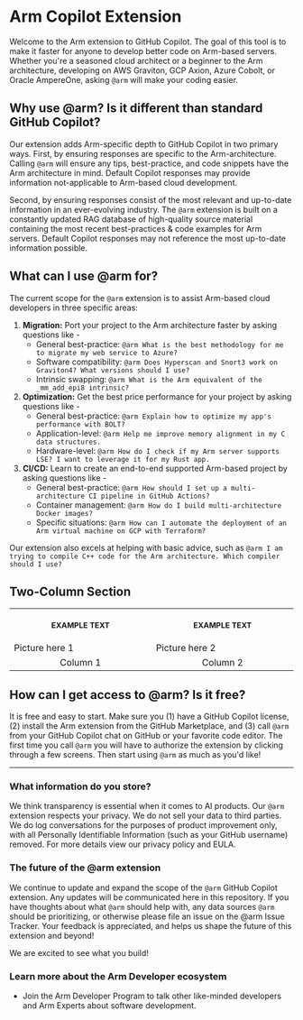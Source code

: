 # Arm Copilot Extension

Welcome to the Arm extension to GitHub Copilot. The goal of this tool is to make it faster for anyone to develop better code on Arm-based servers. Whether you're a seasoned cloud architect or a beginner to the Arm architecture, developing on AWS Graviton, GCP Axion, Azure Cobolt, or Oracle AmpereOne, asking `@arm` will make your coding easier.

## Why use @arm? Is it different than standard GitHub Copilot?
Our extension adds Arm-specific depth to GitHub Copilot in two primary ways. First, by ensuring responses are specific to the Arm-architecture. Calling `@arm` will ensure any tips, best-practice, and code snippets have the Arm architecture in mind. Default Copilot responses may provide information not-applicable to Arm-based cloud development.

Second, by ensuring responses consist of the most relevant and up-to-date information in an ever-evolving industry. The `@arm` extension is built on a constantly updated RAG database of high-quality source material containing the most recent best-practices & code examples for Arm servers. Default Copilot responses may not reference the most up-to-date information possible.

  
## What can I use @arm for?
The current scope for the `@arm` extension is to assist Arm-based cloud developers in three specific areas:
1. **Migration:** Port your project to the Arm architecture faster by asking questions like -
    - General best-practice: `@arm What is the best methodology for me to migrate my web service to Azure?`
    - Software compatibility:  `@arm Does Hyperscan and Snort3 work on Graviton4? What versions should I use?`
    - Intrinsic swapping: `@arm What is the Arm equivalent of the _mm_add_epi8 intrinsic?`   
2. **Optimization:** Get the best price performance for your project by asking questions like -
    - General best-practice: `@arm Explain how to optimize my app's performance with BOLT?`
    - Application-level: `@arm Help me improve memory alignment in my C data structures.`
    - Hardware-level: `@arm How do I check if my Arm server supports LSE? I want to leverage it for my Rust app.`
3. **CI/CD:** Learn to create an end-to-end supported Arm-based project by asking questions like - 
    - General best-practice: `@arm How should I set up a multi-architecture CI pipeline in GitHub Actions?`
    - Container management: `@arm How do I build multi-architecture Docker images?`
    - Specific situations: `@arm How can I automate the deployment of an Arm virtual machine on GCP with Terraform?`

Our extension also excels at helping with basic advice, such as `@arm I am trying to compile C++ code for the Arm architecture. Which compiler should I use?`

## Two-Column Section
<table>
<tr>
<th align="center">
<img width="441" height="1">
<p> 
<small>
EXAMPLE TEXT
</small>
</p>
</th>
<th align="center">
<img width="441" height="1">
<p> 
<small>
EXAMPLE TEXT
</small>
</p>
</th>
</tr>
<tr>
<td>
Picture here 1
  
</td>
<td>
Picture here 2
  
</td>
</tr>
<tr>
<td align="center">
Column 1
</td>
<td align="center">
Column 2
</td>
</tr>
</table>

## How can I get access to @arm? Is it free?
It is free and easy to start. Make sure you (1) have a GitHub Copilot license, (2) install the Arm extension from the GitHub Marketplace, and (3) call `@arm` from your GitHub Copilot chat on GitHub or your favorite code editor. The first time you call `@arm` you will have to authorize the extension by clicking through a few screens. Then start using `@arm` as much as you'd like!

-----


### What information do you store?
We think transparency is essential when it comes to AI products. Our `@arm` extension respects your privacy. We do not sell your data to third parties. We do log conversations for the purposes of product improvement only, with all Personally Identifiable Information (such as your GitHub username) removed. For more details view our privacy policy and EULA. 


### The future of the @arm extension
We continue to update and expand the scope of the `@arm` GitHub Copilot extension. Any updates will be communicated here in this repository. If you have thoughts about what `@arm` should help with, any data sources `@arm` should be prioritizing, or otherwise please file an issue on the @arm Issue Tracker. Your feedback is appreciated, and helps us shape the future of this extension and beyond!

We are excited to see what you build!

### Learn more about the Arm Developer ecosystem
- Join the Arm Developer Program to talk other like-minded developers and Arm Experts about software development. 
